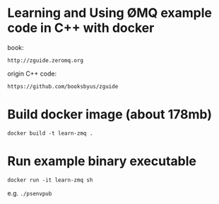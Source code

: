 Learning and Using ØMQ example code in C++ with docker
================

book:

    http://zguide.zeromq.org

origin C++ code:

    https://github.com/booksbyus/zguide


Build docker image (about 178mb)
================================

`docker build -t learn-zmq .`

Run example binary executable
=============================
`docker run -it learn-zmq sh`

e.g. `./psenvpub`
